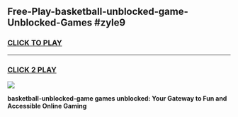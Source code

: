 
## Free-Play-basketball-unblocked-game-Unblocked-Games #zyle9
<h3>
<a href="https://news.freeplayer.one?title=basketball-unblocked-game&ref=8M">CLICK TO PLAY</a></h3>
<hr>

<h3>
<a href="https://news.freeplayer.one?title=basketball-unblocked-game&ref=8M">CLICK 2 PLAY</a>
  
</h3>

<a href="https://news.freeplayer.one?title=basketball-unblocked-game&ref=8M"><img src="https://clearcache.store/games.png"></a>


**basketball-unblocked-game games unblocked: Your Gateway to Fun and Accessible Online Gaming**
